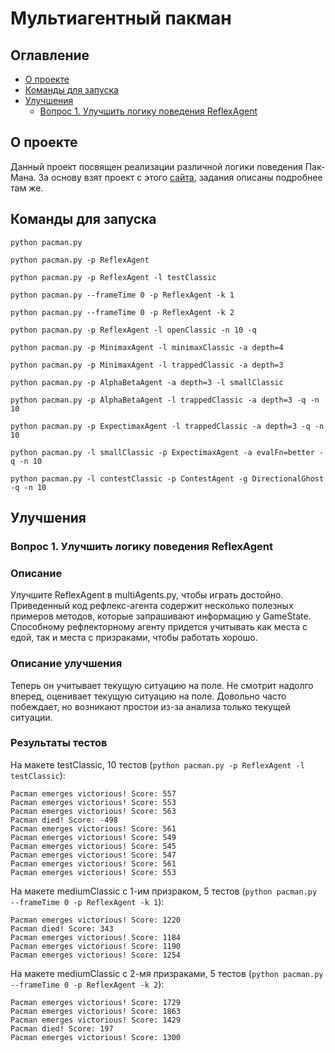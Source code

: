 # Мультиагентный пакман

## Оглавление

* [О проекте](#о-проекте)
* [Команды для запуска](#команды-для-запуска)
* [Улучшения](#улучшения)
    * [Вопрос 1. Улучшить логику поведения ReflexAgent](#вопрос-1-улучшить-логику-поведения-reflexagent)

## О проекте

Данный проект посвящен реализации различной логики поведения Пак-Мана. 
За основу взят проект с этого 
[сайта](https://www.cs.utexas.edu/~pstone/Courses/343spring10/assignments/multiagent/multiagentProject.html),
задания описаны подробнее там же.

## Команды для запуска


```python pacman.py```

```python pacman.py -p ReflexAgent```

```python pacman.py -p ReflexAgent -l testClassic```

```python pacman.py --frameTime 0 -p ReflexAgent -k 1```

```python pacman.py --frameTime 0 -p ReflexAgent -k 2```

```python pacman.py -p ReflexAgent -l openClassic -n 10 -q```

```python pacman.py -p MinimaxAgent -l minimaxClassic -a depth=4```

```python pacman.py -p MinimaxAgent -l trappedClassic -a depth=3```

```python pacman.py -p AlphaBetaAgent -a depth=3 -l smallClassic```

```python pacman.py -p AlphaBetaAgent -l trappedClassic -a depth=3 -q -n 10```

```python pacman.py -p ExpectimaxAgent -l trappedClassic -a depth=3 -q -n 10```

```python pacman.py -l smallClassic -p ExpectimaxAgent -a evalFn=better -q -n 10```

```python pacman.py -l contestClassic -p ContestAgent -g DirectionalGhost -q -n 10```

## Улучшения

### Вопрос 1. Улучшить логику поведения ReflexAgent

### Описание

Улучшите ReflexAgent в multiAgents.py, чтобы играть достойно. Приведенный код 
рефлекс-агента содержит несколько полезных примеров методов, которые запрашивают 
информацию у GameState. Способному рефлекторному агенту придется учитывать как 
места с едой, так и места с призраками, чтобы работать хорошо.

### Описание улучшения

Теперь он учитывает текущую ситуацию на поле. Не смотрит надолго вперед, 
оценивает текущую ситуацию на поле. Довольно часто побеждает, но возникают 
простои из-за анализа только текущей ситуации.

### Результаты тестов

На макете testClassic, 10 тестов 
(`python pacman.py -p ReflexAgent -l testClassic`):

```
Pacman emerges victorious! Score: 557
Pacman emerges victorious! Score: 553
Pacman emerges victorious! Score: 563
Pacman died! Score: -498
Pacman emerges victorious! Score: 561
Pacman emerges victorious! Score: 549
Pacman emerges victorious! Score: 545
Pacman emerges victorious! Score: 547
Pacman emerges victorious! Score: 561
Pacman emerges victorious! Score: 553
```

На макете mediumClassic с 1-им призраком, 5 тестов 
(`python pacman.py --frameTime 0 -p ReflexAgent -k 1`):

```
Pacman emerges victorious! Score: 1220
Pacman died! Score: 343
Pacman emerges victorious! Score: 1184
Pacman emerges victorious! Score: 1190
Pacman emerges victorious! Score: 1254
```

На макете mediumClassic с 2-мя призраками, 5 тестов
(`python pacman.py --frameTime 0 -p ReflexAgent -k 2`):

```
Pacman emerges victorious! Score: 1729
Pacman emerges victorious! Score: 1863
Pacman emerges victorious! Score: 1429
Pacman died! Score: 197
Pacman emerges victorious! Score: 1300
```